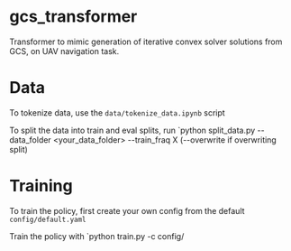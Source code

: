 # gcs_transformer
Transformer to mimic generation of iterative convex solver solutions from GCS, on UAV navigation task.


# Data 

To tokenize data, use the `data/tokenize_data.ipynb` script

To split the data into train and eval splits, run `python split_data.py --data_folder <your_data_folder> --train_fraq X (--overwrite if overwriting split)

# Training 

To train the policy, first create your own config from the default `config/default.yaml`

Train the policy with `python train.py -c config/<your config>